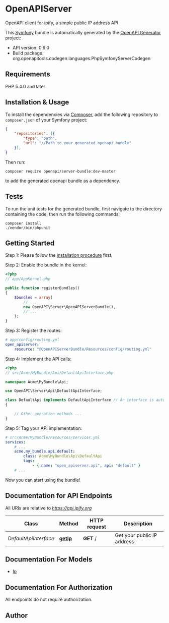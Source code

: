 # OpenAPIServer
OpenAPI client for ipify, a simple public IP address API

This [Symfony](https://symfony.com/) bundle is automatically generated by the [OpenAPI Generator](https://openapi-generator.tech) project:

- API version: 0.9.0
- Build package: org.openapitools.codegen.languages.PhpSymfonyServerCodegen

## Requirements

PHP 5.4.0 and later

## Installation & Usage

To install the dependencies via [Composer](http://getcomposer.org/), add the following repository to `composer.json` of your Symfony project:

```json
{
    "repositories": [{
        "type": "path",
        "url": "//Path to your generated openapi bundle"
    }],
}
```

Then run:

```
composer require openapi/server-bundle:dev-master
```

to add the generated openapi bundle as a dependency.

## Tests

To run the unit tests for the generated bundle, first navigate to the directory containing the code, then run the following commands:

```
composer install
./vendor/bin/phpunit
```


## Getting Started

Step 1: Please follow the [installation procedure](#installation--usage) first.

Step 2: Enable the bundle in the kernel:

```php
<?php
// app/AppKernel.php

public function registerBundles()
{
    $bundles = array(
        // ...
        new OpenAPI\Server\OpenAPIServerBundle(),
        // ...
    );
}
```

Step 3: Register the routes:

```yaml
# app/config/routing.yml
open_apiserver:
    resource: "@OpenAPIServerBundle/Resources/config/routing.yml"
```

Step 4: Implement the API calls:

```php
<?php
// src/Acme/MyBundle/Api/DefaultApiInterface.php

namespace Acme\MyBundle\Api;

use OpenAPI\Server\Api\DefaultApiInterface;

class DefaultApi implements DefaultApiInterface // An interface is autogenerated
{

    // Other operation methods ...
}
```

Step 5: Tag your API implementation:

```yaml
# src/Acme/MyBundle/Resources/services.yml
services:
    # ...
    acme.my_bundle.api.default:
        class: Acme\MyBundle\Api\DefaultApi
        tags:
            - { name: "open_apiserver.api", api: "default" }
    # ...
```

Now you can start using the bundle!


## Documentation for API Endpoints

All URIs are relative to *https://api.ipify.org*

Class | Method | HTTP request | Description
------------ | ------------- | ------------- | -------------
*DefaultApiInterface* | [**getIp**](Resources/docs/Api/DefaultApiInterface.md#getip) | **GET** / | Get your public IP address


## Documentation For Models

 - [Ip](Resources/docs/Model/Ip.md)


## Documentation For Authorization

 All endpoints do not require authorization.


## Author





